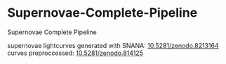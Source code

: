 # Supernovae-Complete-Pipeline
Supernovae Complete Pipeline

supernovae lightcurves generated with SNANA: [10.5281/zenodo.8213164](https://zenodo.org/record/8213164)
curves preproccessed: [10.5281/zenodo.814125](https://zenodo.org/record/8194081)
